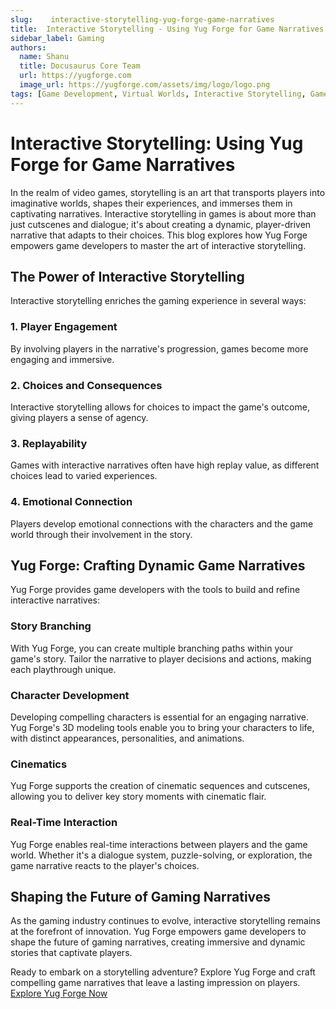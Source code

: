 ```yaml
---
slug:    interactive-storytelling-yug-forge-game-narratives
title:  Interactive Storytelling - Using Yug Forge for Game Narratives
sidebar_label: Gaming
authors:
  name: Shanu
  title: Docusaurus Core Team
  url: https://yugforge.com
  image_url: https://yugforge.com/assets/img/logo/logo.png
tags: [Game Development, Virtual Worlds, Interactive Storytelling, Game Narratives, Yug Forge, docusaurus]
---
```


# Interactive Storytelling: Using Yug Forge for Game Narratives

In the realm of video games, storytelling is an art that transports players into imaginative worlds, shapes their experiences, and immerses them in captivating narratives. Interactive storytelling in games is about more than just cutscenes and dialogue; it's about creating a dynamic, player-driven narrative that adapts to their choices. This blog explores how Yug Forge empowers game developers to master the art of interactive storytelling.

## The Power of Interactive Storytelling

Interactive storytelling enriches the gaming experience in several ways:

### 1. Player Engagement

By involving players in the narrative's progression, games become more engaging and immersive.

### 2. Choices and Consequences

Interactive storytelling allows for choices to impact the game's outcome, giving players a sense of agency.

### 3. Replayability

Games with interactive narratives often have high replay value, as different choices lead to varied experiences.

### 4. Emotional Connection

Players develop emotional connections with the characters and the game world through their involvement in the story.

## Yug Forge: Crafting Dynamic Game Narratives

Yug Forge provides game developers with the tools to build and refine interactive narratives:

### Story Branching

With Yug Forge, you can create multiple branching paths within your game's story. Tailor the narrative to player decisions and actions, making each playthrough unique.

### Character Development

Developing compelling characters is essential for an engaging narrative. Yug Forge's 3D modeling tools enable you to bring your characters to life, with distinct appearances, personalities, and animations.

### Cinematics

Yug Forge supports the creation of cinematic sequences and cutscenes, allowing you to deliver key story moments with cinematic flair.

### Real-Time Interaction

Yug Forge enables real-time interactions between players and the game world. Whether it's a dialogue system, puzzle-solving, or exploration, the game narrative reacts to the player's choices.

## Shaping the Future of Gaming Narratives

As the gaming industry continues to evolve, interactive storytelling remains at the forefront of innovation. Yug Forge empowers game developers to shape the future of gaming narratives, creating immersive and dynamic stories that captivate players.

Ready to embark on a storytelling adventure? Explore Yug Forge and craft compelling game narratives that leave a lasting impression on players. [Explore Yug Forge Now](https://www.yugforge.com)
